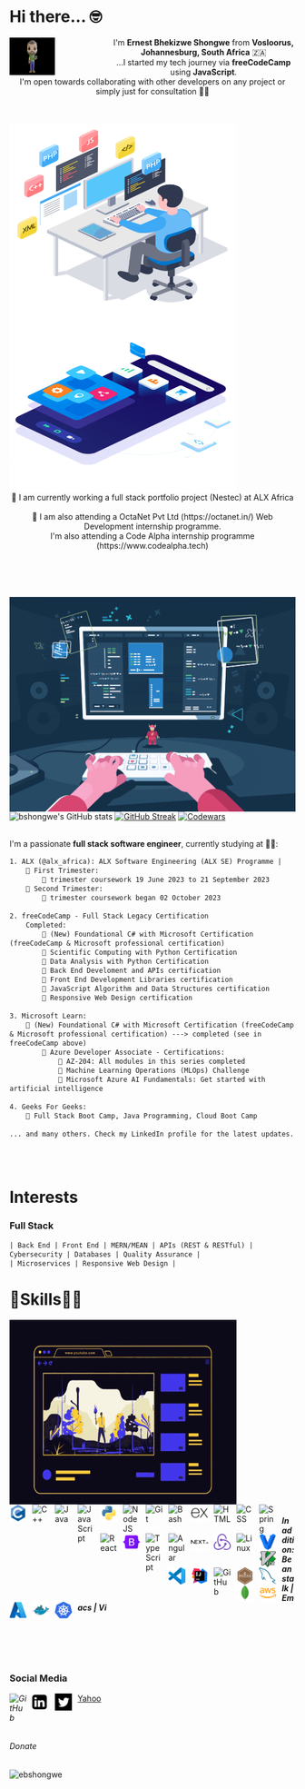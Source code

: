 # Hi there... 🤓️
<div class="container" align="center">
    <img align="left" alt="C" width="80px" height="66px" style="padding-right:100px;" src="dev-monika.gif">
    <p>
        I'm <strong>Ernest Bhekizwe Shongwe</strong> from <strong>Vosloorus, Johannesburg, South Africa</strong> 🇿🇦️ </br>
        ...I started my tech journey via <strong>freeCodeCamp</strong> using <strong>JavaScript</strong>.</br>
        I'm open towards collaborating with other developers on any project or simply just for consultation  👨‍💻️
    </p>
</div>
<br></br>


<div class="container">
    <img align="left" alt="C" width="400px" height="325px" style="padding-right:100px;" src="dev-banner_2.gif">
</div>
<div class="container">
    <img align="left" alt="C" width="400px" height="325px" style="padding-right:100px;" src="app-development.gif">
</div>
<br></br>
<br></br>
<br></br>
<br></br>
<br></br>
<br></br>
<br></br>
<br></br>
<div class="container" align="center">
    <p>
        📍️ I am currently working a full stack portfolio project (Nestec) at ALX Africa
    <br></br>
        📍️ I am also attending a OctaNet Pvt Ltd (https://octanet.in/) Web Development
        internship programme.</br>
        I'm also attending a Code Alpha internship programme (https://www.codealpha.tech)
    </p>
    <br></br>
    <br></br>
</div>


<div class="container">
    <img align="left" alt="C" style="padding-right;" src="coding-anime.gif">
</div>

<br></br>
<br></br>
<br></br>
<br></br>
<br></br>
<br></br>
<br></br>


![bshongwe's GitHub stats](https://github-readme-stats.vercel.app/api?username=bshongwe&show_icons=true&theme=radical)
[![GitHub Streak](https://streak-stats.demolab.com/?user=bshongwe)](https://git.io/streak-stats)
[![Codewars](https://www.codewars.com/users/bshongwe/badges/large)](https://www.codewars.com/users/bshongwe/)
<br></br>


I'm a passionate <strong>full stack software engineer</strong>, currently studying at 👨‍🎓️:

    1. ALX (@alx_africa): ALX Software Engineering (ALX SE) Programme |
        📌️ First Trimester:
            📌️ trimester coursework 19 June 2023 to 21 September 2023
        📌️ Second Trimester:
            📍️ trimester coursework began 02 October 2023
    
    2. freeCodeCamp - Full Stack Legacy Certification
        Completed:
            📌️ (New) Foundational C# with Microsoft Certification (freeCodeCamp & Microsoft professional certification)
            📌️ Scientific Computing with Python Certification
            📌️ Data Analysis with Python Certification
            📌️ Back End Develoment and APIs certification
            📌️ Front End Development Libraries certification
            📌️ JavaScript Algorithm and Data Structures certification
            📌️ Responsive Web Design certification

    3. Microsoft Learn:
        📌️ (New) Foundational C# with Microsoft Certification (freeCodeCamp & Microsoft professional certification) ---> completed (see in freeCodeCamp above)
            📌️ Azure Developer Associate - Certifications:
                📌️ AZ-204: All modules in this series completed
                📌️ Machine Learning Operations (MLOps) Challenge
                📍️ Microsoft Azure AI Fundamentals: Get started with artificial intelligence

    4. Geeks For Geeks:
        📍️ Full Stack Boot Camp, Java Programming, Cloud Boot Camp    
    
    ... and many others. Check my LinkedIn profile for the latest updates.

<br></br>

# **Interests**
### Full Stack
    | Back End | Front End | MERN/MEAN | APIs (REST & RESTful) | Cybersecurity | Databases | Quality Assurance |
    | Microservices | Responsive Web Design |

# **🔩️Skills👨‍🔧️**
<div class="container">
    <img align="left" alt="C" width="400px" height="325px" style="padding-right:100px;" src="skills.gif">
</div>
<br></br>
<br></br>
<br></br>
<br></br>
<br></br>
<br></br>
<br></br>
<br></br>


<img align="left" alt="C" width="30px" style="padding-right:10px;" src="https://github.com/devicons/devicon/blob/v2.15.1/icons/c/c-original.svg" />
<img align="left" alt="C++" width="30px" style="padding-right:10px;" src="https://cdn.jsdelivr.net/gh/devicons/devicon/icons/cplusplus/cplusplus-line.svg" />
<img align="left" alt="Java" width="30px" style="padding-right:10px;" src="https://cdn.jsdelivr.net/gh/devicons/devicon/icons/java/java-original.svg"/>
<img align="left" alt="JavaScript" width="30px" style="padding-right:10px;" src="https://cdn.jsdelivr.net/gh/devicons/devicon/icons/javascript/javascript-plain.svg" />
<img align="left" alt="Python" width="30px" style="padding-right:10px;" src="https://github.com/devicons/devicon/blob/v2.15.1/icons/python/python-original.svg" />
<img align="left" alt="NodeJS" width="30px" style="padding-right:10px;" src="https://cdn.jsdelivr.net/gh/devicons/devicon/icons/nodejs/nodejs-original.svg" />
<img align="left" alt="Git" width="30px" style="padding-right:10px;" src="https://cdn.jsdelivr.net/gh/devicons/devicon/icons/git/git-original.svg" />
<img align="left" alt="Bash" width="30px" style="padding-right:10px;" src="https://cdn.jsdelivr.net/gh/devicons/devicon/icons/bash/bash-original.svg" />
<img align="left" alt="Express" width="30px" style="padding-right:10px;" src="https://github.com/devicons/devicon/blob/v2.15.1/icons/express/express-original.svg" />
<img align="left" alt="HTML" width="30px" style="padding-right:10px;" src="https://cdn.jsdelivr.net/gh/devicons/devicon/icons/html5/html5-plain.svg" />
<img align="left" alt="CSS" width="30px" style="padding-right:10px;" src="https://cdn.jsdelivr.net/gh/devicons/devicon/icons/css3/css3-plain.svg" />
<img align="left" alt="Spring" width="30px" style="padding-right:10px;" src="https://cdn.jsdelivr.net/gh/devicons/devicon/icons/spring/spring-original.svg" />
<img align="left" alt="React" width="30px" style="padding-right:10px;" src="https://cdn.jsdelivr.net/gh/devicons/devicon/icons/react/react-original.svg" />
<img align="left" alt="Bootstrap" width="30px" style="padding-right:10px;" src="https://github.com/devicons/devicon/blob/v2.15.1/icons/bootstrap/bootstrap-original.svg" />
<img align="left" alt="TypeScript" width="30px" style="padding-right:10px;" src="https://cdn.jsdelivr.net/gh/devicons/devicon/icons/typescript/typescript-plain.svg" />
<img align="left" alt="Angular" width="30px" style="padding-right:10px;" src="https://cdn.jsdelivr.net/gh/devicons/devicon/icons/angularjs/angularjs-plain.svg" />
<img align="left" alt="Next.js" width="30px" style="padding-right:10px;" src="https://github.com/devicons/devicon/blob/v2.15.1/icons/nextjs/nextjs-original-wordmark.svg" />
<img align="left" alt="Redux" width="30px" style="padding-right:10px;" src="https://github.com/devicons/devicon/blob/v2.15.1/icons/redux/redux-original.svg" />
<img align="left" alt="Linux" width="30px" style="padding-right:10px;" src="https://cdn.jsdelivr.net/gh/devicons/devicon/icons/linux/linux-original.svg" />
<img align="left" alt="Vigrant" width="30px" style="padding-right:10px;" src="https://github.com/devicons/devicon/blob/v2.15.1/icons/vagrant/vagrant-original.svg" />
<img align="left" alt="Vim" width="30px" style="padding-right:10px;" src="https://github.com/devicons/devicon/blob/v2.15.1/icons/vim/vim-original.svg" />
<img align="left" alt="VS Code" width="30px" style="padding-right:10px;" src="https://github.com/devicons/devicon/blob/v2.15.1/icons/vscode/vscode-original.svg" />
<img align="left" alt="IntelliJ" width="30px" style="padding-right:10px;" src="https://github.com/devicons/devicon/blob/v2.15.1/icons/intellij/intellij-original.svg" />
<img align="left" alt="GitHub" width="30px" style="padding-right:10px;" src="https://cdn.jsdelivr.net/gh/devicons/devicon/icons/github/github-original.svg" />

<img align="left" alt="Mocha" width="30px" style="padding-right:10px;" src="https://github.com/devicons/devicon/blob/v2.15.1/icons/mocha/mocha-plain.svg" />
<img align="left" alt="MySQL" width="30px" style="padding-right:10px;" src="https://github.com/devicons/devicon/blob/v2.15.1/icons/mysql/mysql-original.svg" />
<img align="left" alt="MongoDB" width="30px" style="padding-right:10px;" src="https://github.com/devicons/devicon/blob/v2.15.1/icons/mongodb/mongodb-original.svg" />
<img align="left" alt="AWS" width="30px" style="padding-right:10px;" src="https://github.com/devicons/devicon/blob/master/icons/amazonwebservices/amazonwebservices-plain-wordmark.svg" />

<img align="left" alt="Azure" width="30px" style="padding-right:10px;" src="https://github.com/devicons/devicon/blob/v2.15.1/icons/azure/azure-original.svg" />
<img align="left" alt="Docker" width="30px" style="padding-right:10px;" src="https://github.com/devicons/devicon/blob/v2.15.1/icons/docker/docker-original.svg" />
<img align="left" alt="Kubernetes" width="30px" style="padding-right:10px;" src="https://github.com/devicons/devicon/blob/v2.15.1/icons/kubernetes/kubernetes-plain.svg" />
<br></br>

# <h6>**In addition:<br> Beanstalk | Emacs | Vi**</h6>
<br></br>

# <h3>**Social Media**</h3>

<div class="container">
  <section>
    <a href="https://github.com/bshongwe"><i class="fab fa-github"><img align="left" alt="GitHub" width="30px" style="padding-right:10px;" src="https://cdn.jsdelivr.net/gh/devicons/devicon/icons/github/github-original.svg" /></i></a>
    <a href="https://www.linkedin.com/in/ernest-shongwe-31138b8b/"><i class="fab fa-linkedin"></i><img align="left" alt="LinkedIn" width="30px" style="padding-right:10px;" src="https://github.com/volusion/social-media-svg/blob/master/square/linkedin.svg" /></a>
    <a href="https://twitter.com/ernest_b_shong"><i class="fab fa-twitter"><img align="left" alt="Twitter" width="30px" style="padding-right:10px;" src="https://github.com/volusion/social-media-svg/blob/master/square/twitter.svg"</></i></a>
    <a href="shongwe.bhekizwe@yahoomail.com"><i class="fab fa-yahoo"></i>Yahoo</a>
  </section>
</div>

<br></br>

<h6>Donate</h6>
<p><a href="https://www.buymeacoffee.com/ebshongwe"> <img align="left" src="https://cdn.buymeacoffee.com/buttons/v2/default-yellow.png" height="25" width="105" alt="ebshongwe" /></a></p>


<!---
bshongwe/bshongwe is a ✨ special ✨ repository because its `README.md` (this file) appears on your GitHub profile.
You can click the Preview link to take a look at your changes.
--->
